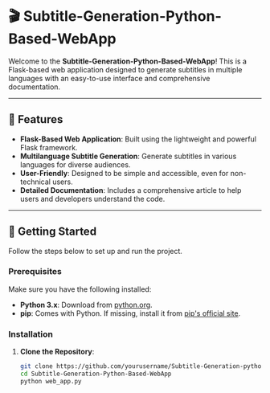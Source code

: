 
# 🎬 Subtitle-Generation-Python-Based-WebApp

Welcome to the **Subtitle-Generation-Python-Based-WebApp**! This is a Flask-based web application designed to generate subtitles in multiple languages with an easy-to-use interface and comprehensive documentation.

---

## 🌟 Features

- **Flask-Based Web Application**: Built using the lightweight and powerful Flask framework.
- **Multilanguage Subtitle Generation**: Generate subtitles in various languages for diverse audiences.
- **User-Friendly**: Designed to be simple and accessible, even for non-technical users.
- **Detailed Documentation**: Includes a comprehensive article to help users and developers understand the code.

---

## 🚀 Getting Started

Follow the steps below to set up and run the project.

### Prerequisites

Make sure you have the following installed:
- **Python 3.x**: Download from [python.org](https://www.python.org/).
- **pip**: Comes with Python. If missing, install it from [pip's official site](https://pip.pypa.io/en/stable/installation/).

### Installation

1. **Clone the Repository**:
   ```bash
   git clone https://github.com/yourusername/Subtitle-Generation-python-based-WebApp.git
   cd Subtitle-Generation-Python-Based-WebApp
   python web_app.py
